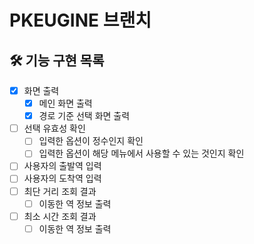 # PKEUGINE 브랜치

## 🛠 기능 구현 목록

- [x] 화면 출력
    - [x] 메인 화면 출력
    - [x] 경로 기준 선택 화면 출력
- [ ] 선택 유효성 확인
    - [ ] 입력한 옵션이 정수인지 확인
    - [ ] 입력한 옵션이 해당 메뉴에서 사용할 수 있는 것인지 확인
- [ ] 사용자의 출발역 입력
- [ ] 사용자의 도착역 입력
- [ ] 최단 거리 조회 결과
    - [ ] 이동한 역 정보 출력
- [ ] 최소 시간 조회 결과
    - [ ] 이동한 역 정보 출력
